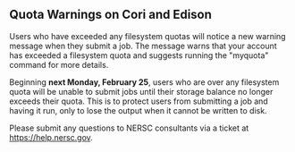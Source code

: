 ## Quota Warnings on Cori and Edison

Users who have exceeded any filesystem quotas will notice a new warning
message when they submit a job. The message warns that your account has exceeded
a filesystem quota and suggests running the "myquota" command for more details.

Beginning **next Monday, February 25**, users who are over any 
filesystem quota will be unable to submit jobs until their storage balance no 
longer exceeds their quota.  This is to protect users from submitting a job and 
having it run, only to lose the output when it cannot be written to disk.

Please submit any questions to NERSC consultants via a ticket at
<https://help.nersc.gov>.
